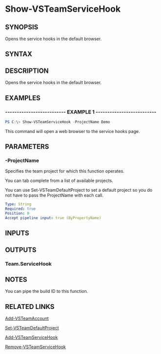 


# Show-VSTeamServiceHook

## SYNOPSIS

Opens the service hooks in the default browser.

## SYNTAX

## DESCRIPTION

Opens the service hooks in the default browser.

## EXAMPLES

### -------------------------- EXAMPLE 1 --------------------------

```PowerShell
PS C:\> Show-VSTeamServiceHook -ProjectName Demo
```

This command will open a web browser to the service hooks page.

## PARAMETERS

### -ProjectName

Specifies the team project for which this function operates.

You can tab complete from a list of available projects.

You can use Set-VSTeamDefaultProject to set a default project so
you do not have to pass the ProjectName with each call.

```yaml
Type: String
Required: true
Position: 0
Accept pipeline input: true (ByPropertyName)
```

## INPUTS

## OUTPUTS

### Team.ServiceHook

## NOTES

You can pipe the build ID to this function.

## RELATED LINKS

[Add-VSTeamAccount](Add-VSTeamAccount.md)

[Set-VSTeamDefaultProject](Set-VSTeamDefaultProject.md)

[Add-VSTeamServiceHook](Add-VSTeamServiceHook.md)

[Remove-VSTeamServiceHook](Remove-VSTeamServiceHook.md)
